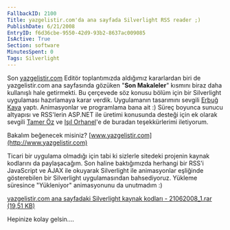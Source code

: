 ```yaml
---
FallbackID: 2100
Title: yazgelistir.com'da ana sayfada Silverlight RSS reader ;)
PublishDate: 6/21/2008
EntryID: f6d36cbe-9550-42d9-93b2-8637ac009085
IsActive: True
Section: software
MinutesSpent: 0
Tags: Silverlight
---
```

Son [yazgelistir.com](http://www.yazgelistir.com/) Editör toplantımızda
aldığımız kararlardan biri de yazgelistir.com ana sayfasında gözüken
"**Son Makaleler**" kısmını biraz daha kullanışlı hale getirmekti. Bu
çerçevede söz konusu bölüm için bir Silverlight uygulaması hazırlamaya
karar verdik. Uygulamanın tasarımını sevgili [Erbuğ
Kaya](http://www.erbugkaya.com/) yaptı. Animasyonlar ve programlama bana
ait :) Süreç boyunca sunucu altyapısı ve RSS'lerin ASP.NET ile üretimi
konusunda desteği için ek olarak sevgili [Tamer
Öz](http://www.tameroz.com/) ve [Işıl
Orhanel](http://www.isilorhanel.net/)'e de buradan teşekkürlerimi
iletiyorum.

Bakalım beğenecek misiniz?
[www.yazgelistir.com](http://www.yazgelistir.com)

Ticari bir uygulama olmadığı için tabi ki sizlerle sitedeki projenin
kaynak kodlarını da paylaşacağım. Son haline baktığımızda herhangi bir
RSS'i JavaScript ve AJAX ile okuyarak Silverlight ile animasyonlar
eşliğinde gösterebilen bir Silverlight uygulamasından bahsediyoruz.
Yükleme süresince "Yükleniyor" animasyonunu da unutmadım :)

[yazgelistir.com ana sayfadaki Silverlight kaynak kodları -
21062008\_1.rar (19,51
KB)](http://cdn.daron.yondem.com/assets/2100/21062008_1.rar)

Hepinize kolay gelsin....



